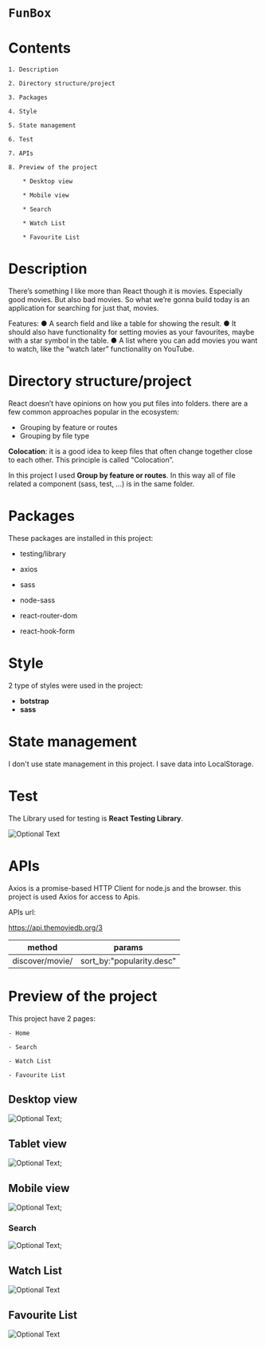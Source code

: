 # `FunBox`

# Contents

    1. Description

    2. Directory structure/project

    3. Packages

    4. Style

    5. State management

    6. Test

    7. APIs

    8. Preview of the project

        * Desktop view

        * Mobile view

        * Search

        * Watch List

        * Favourite List

# Description

There’s something I like more than React though it is movies. Especially good movies. But also
bad movies. So what we’re gonna build today is an application for searching for just that,
movies.

Features:
● A search field and like a table for showing the result.
● It should also have functionality for setting movies as your favourites, maybe with a star
symbol in the table.
● A list where you can add movies you want to watch, like the “watch later” functionality on
YouTube.

# Directory structure/project

React doesn’t have opinions on how you put files into folders. there are a few common approaches popular in the ecosystem:

- Grouping by feature or routes
- Grouping by file type

**Colocation**: it is a good idea to keep files that often change together close to each other. This principle is called “Colocation”.

In this project I used **Group by feature or routes**. In this way all of file related a component (sass, test, …) is in the same folder.

# Packages

These packages are installed in this project:

- testing/library

- axios

- sass

- node-sass

- react-router-dom

- react-hook-form

# Style

2 type of styles were used in the project:

- **botstrap**
- **sass**

# State management

I don't use state management in this project. I save data into LocalStorage.

# Test

The Library used for testing is **React Testing Library**.

![Optional Text](../main/src/assets/images/read-me/Test.jpg)

# APIs

Axios is a promise-based HTTP Client for node.js and the browser. this project is used Axios for access to Apis.

APIs url:

https://api.themoviedb.org/3

|     method      |          params           |
| :-------------: | :-----------------------: |
| discover/movie/ | sort_by:"popularity.desc" |

# Preview of the project

This project have 2 pages:

    - Home

    - Search

    - Watch List

    - Favourite List

## Desktop view

![Optional Text](../main/src/assets/images/read-me/d-main.png);

## Tablet view

![Optional Text](../main/src/assets/images/read-me/d-tablet.png);

## Mobile view

![Optional Text](../main/src/assets/images/read-me/d-mobile.png);

### Search

![Optional Text](../main/src/assets/images/read-me/search.jpg);

## Watch List

![Optional Text](../main/src/assets/images/read-me/watch.jpg)

## Favourite List

![Optional Text](../main/src/assets/images/read-me/Favourite.jpg)

